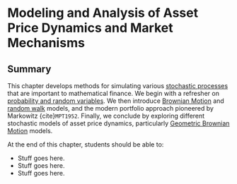 # Modeling and Analysis of Asset Price Dynamics and Market Mechanisms

## Summary
This chapter develops methods for simulating various [stochastic processes](https://www.youtube.com/watch?v=JYI5xKlH_MU) that are important to mathematical finance. We begin with a refresher on [probability and random variables](https://en.wikipedia.org/wiki/Random_variable). We then introduce [Brownian Motion](https://en.wikipedia.org/wiki/Brownian_motion) and [random walk](https://en.wikipedia.org/wiki/Random_walk) models, and the modern portfolio approach pioneered by Markowitz {cite}`MPT1952`. Finally, we conclude by exploring different stochastic models of asset price dynamics, particularly [Geometric Brownian Motion](https://en.wikipedia.org/wiki/Geometric_Brownian_motion) models.

At the end of this chapter, students should be able to:
* Stuff goes here.
* Stuff goes here.
* Stuff goes here.

